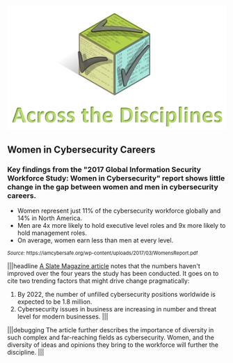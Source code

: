 

<figure class="snippetimg" style="margin: 0 auto;width:100%">
  <img src=".guides/img/Discintro.PNG">
  </figure>
  
## Women in Cybersecurity Careers

### Key findings from the "2017 Global Information Security Workforce Study: Women in Cybersecurity" report shows little change in the gap between women and men in cybersecurity careers.  

- Women represent just 11% of the cybersecurity workforce globally and 14% in North America.
- Men are 4x more likely to hold executive level roles and 9x more likely to hold management roles.
- On average, women earn less than men at every level.

<figcaption style="font-size: 0.8em; text-align: left;"> <i>Source:</i> https://iamcybersafe.org/wp-content/uploads/2017/03/WomensReport.pdf</i> 
</figcaption> 


|||headline
[A Slate Magazine article](http://www.slate.com/articles/technology/future_tense/2017/03/a_new_study_suggests_the_cybersecurity_gender_gap_isn_t_getting_better.html) notes that the numbers haven't improved over the four years the study has been conducted.  It goes on to cite two trending factors that might drive change pragmatically: 
1. By 2022, the number of unfilled cybersecurity positions worldwide is expected to be 1.8 million.
1. Cybersecurity issues in business are increasing in number and threat level for modern businesses. 
|||

|||debugging
The article further describes the importance of diversity in such complex and far-reaching fields as cybersecurity. Women, and the diversity of ideas and opinions they bring to the workforce will further the discipline.
|||

